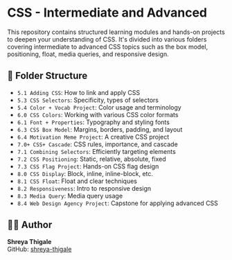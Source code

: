 # CSS - Intermediate and Advanced

This repository contains structured learning modules and hands-on projects to deepen your understanding of CSS. It's divided into various folders covering intermediate to advanced CSS topics such as the box model, positioning, float, media queries, and responsive design.

## 📁 Folder Structure

- `5.1 Adding CSS`: How to link and apply CSS
- `5.3 CSS Selectors`: Specificity, types of selectors
- `5.4 Color + Vocab Project`: Color usage and terminology
- `6.0 CSS Colors`: Working with various CSS color formats
- `6.1 Font + Properties`: Typography and styling fonts
- `6.3 CSS Box Model`: Margins, borders, padding, and layout
- `6.4 Motivation Meme Project`: A creative CSS project
- `7.0+ CSS+ Cascade`: CSS rules, importance, and cascade
- `7.1 Combining Selectors`: Efficiently targeting elements
- `7.2 CSS Positioning`: Static, relative, absolute, fixed
- `7.3 CSS Flag Project`: Hands-on CSS flag design
- `8.0 CSS Display`: Block, inline, inline-block, etc.
- `8.1 CSS Float`: Float and clear techniques
- `8.2 Responsiveness`: Intro to responsive design
- `8.3 Media Query`: Media query usage
- `8.4 Web Design Agency Project`: Capstone for applying advanced CSS

## 👩‍💻 Author
**Shreya Thigale**  
GitHub: [shreya-thigale](https://github.com/shreya-thigale)

